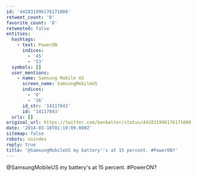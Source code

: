 ```yaml
---
id: '442831996176171008'
retweet_count: '0'
favorite_count: '0'
retweeted: false
entities:
  hashtags:
    - text: PowerON
      indices:
        - '45'
        - '53'
  symbols: []
  user_mentions:
    - name: Samsung Mobile US
      screen_name: SamsungMobileUS
      indices:
        - '0'
        - '16'
      id_str: '14117843'
      id: '14117843'
  urls: []
original_url: https://twitter.com/benbalter/status/442831996176171008
date: '2014-03-10T01:19:09.000Z'
sitemap: false
robots: noindex
reply: true
title: '@SamsungMobileUS my battery''s at 15 percent. #PowerON?'
---
```


@SamsungMobileUS my battery's at 15 percent. #PowerON?